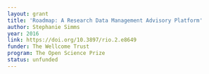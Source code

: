 ```yaml
---
layout: grant
title: 'Roadmap: A Research Data Management Advisory Platform'
author: Stephanie Simms
year: 2016
link: https://doi.org/10.3897/rio.2.e8649
funder: The Wellcome Trust 
program: The Open Science Prize
status: unfunded
---
```

